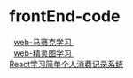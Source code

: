 # frontEnd-code
   [ web-马赛克学习 ]( https://github.com/pheromone/web-mosaic )    <br/>
   [ web-精灵图学习 ]( https://github.com/pheromone/sprite-sheet )    <br/>
   [ React学习简单个人消费记录系统 ](  https://github.com/pheromone/react-accounts )    <br/>

  

   


